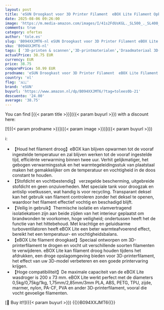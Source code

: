 ```yaml
---
layout: post
title: 'eSUN Droogkast voor 3D Printer Filament  eBOX Lite Filament Opbergdoos  Spoelhouder  Houd Filament Droog  Stofdicht en Vochtbestendig'
date: 2025-08-06 09:26:00
image: 'https://m.media-amazon.com/images/I/41s2FdUsKGL._SL500_._SL400_.jpg'
comments: true
category: ofertas
author: 'tole.es'
slug: 'B094XXJMT6-nl eSUN Droogkast voor 3D Printer Filament eBOX Lite Filament...'
sku: 'B094XXJMT6-nl'
tags: [ '3D-printen & scannen','3D-printmaterialen','Draadmateriaal 3D-printers','Zakelijk, industrie & wetenschap','esun','🇳🇱', ]
actualPrice: 38.75 EUR
currency: EUR
price: 38.75
comparePrice: 50.99 EUR
prodname: 'eSUN Droogkast voor 3D Printer Filament  eBOX Lite Filament Opbergdoos  Spoelhouder  Houd Filament Droog  Stofdicht en Vochtbestendig'
country: 'nl'
flag: '🇳🇱'
brand: 'eSUN'
buyurl: 'https://www.amazon.nl/dp/B094XXJMT6/?tag=tolees0b-21'
descuento: '24.00'
average: '38.75'
---
```


You can find [{{< param title >}}]({{< param buyurl >}}) with a discount here:

[![{{< param prodname >}}]({{< param image >}})]({{< param buyurl >}})

ℹ️:

- 【Houd het filament droog】eBOX kan blijven opwarmen tot de vooraf ingestelde temperatuur en zal blijven werken tot de vooraf ingestelde tijd, efficiënte verwarming binnen twee uur. Verhit gelijkmatiger, het gebogen verwarmingsstuk en het warmtegeleidingsstuk van plaatstaal maken het gemakkelijker om de temperatuur en vochtigheid in de doos constant te houden.
- 【Stofdicht en vochtbestendig】 verzegelde bescherming, uitgebreide stofdicht en geen onzuiverheden. Met speciale tank voor droogzak en antislip voetkussen, wat handig is voor recycling. Transparant deksel kan het gebruik van filament controleren zonder het deksel te openen, waardoor het filament effectief vochtig en beschadigd blijft.
- 【Veilig in gebruik】Thermische isolatie en vlamvertragend isolatiekatoen zijn aan beide zijden van het interieur geplaatst om brandwonden te voorkomen, hoge veiligheid; ondertussen heeft het de functie van het hittebehoud. Met krachtige en geluidsarme turboventilatoren heeft eBOX Lite een beter warmteafvoerend effect, bereikt het een temperatuur- en vochtigheidsbalans.
- 【eBOX Lite filament droogkast】Speciaal ontworpen om 3D-printerfilament te drogen en vocht uit verschillende soorten filamenten te verwijderen. eBOX Lite kan filament droog houden tijdens het afdrukken, een droge opslagomgeving bieden voor 3D-printerfilament, het effect van uw 3D-model verbeteren en een goede printervaring krijgen.
- 【Hoge compatibiliteit】De maximale capaciteit van de eBOX Lite wasdroger is 200 x 73 mm. eBOX Lite werkt perfect met de diameters 0,5kg/0,75kg/1kg, 1,75mm/2,85mm/3mm PLA, ABS, PETG, TPU, zijde, marmer, nylon, PA-CF, PVA en ander 3D-printerfilament, vooral die vocht gevoelige filamenten.

[🛒 Buy it!!]({{< param buyurl >}})
{{<world>}}B094XXJMT6{{</world>}}
